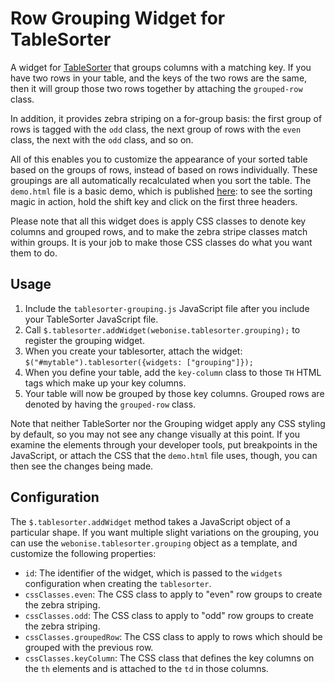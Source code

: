Row Grouping Widget for TableSorter
======================================

A widget for [TableSorter](http://tablesorter.com/) that groups columns with a matching key. If you have two rows in your table, and the keys of the two rows are the same,
then it will group those two rows together by attaching the `grouped-row` class.

In addition, it provides zebra striping on a for-group basis: the first group of rows is tagged with the `odd` class, the next
group of rows with the `even` class, the next with the `odd` class, and so on.

All of this enables you to customize the appearance of your sorted table based on the groups of rows, instead of based on rows individually.
These groupings are all automatically recalculated when you sort the table.
The `demo.html` file is a basic demo, which is published
[here](http://files.enfranchisedmind.com/tablesorter-grouping/demo.html): to see the sorting magic in action, hold the shift key and click on the
first three headers.

Please note that all this widget does is apply CSS classes to denote key columns and grouped rows, and to make the zebra stripe classes match within groups.
It is your job to make those CSS classes do what you want them to do.

Usage
-------

1. Include the `tablesorter-grouping.js` JavaScript file after you include your TableSorter JavaScript file.
2. Call `$.tablesorter.addWidget(webonise.tablesorter.grouping);` to register the grouping widget.
3. When you create your tablesorter, attach the widget: `$("#mytable").tablesorter({widgets: ["grouping"]});`
4. When you define your table, add the `key-column` class to those `TH` HTML tags which make up your key columns.
5. Your table will now be grouped by those key columns. Grouped rows are denoted by having the `grouped-row` class.

Note that neither TableSorter nor the Grouping widget apply any CSS styling by default, so you may not see any change visually at this point. If you examine the elements
through your developer tools, put breakpoints in the JavaScript, or attach the CSS that the `demo.html` file uses, though, you can then see the changes being made.

Configuration
---------------

The `$.tablesorter.addWidget` method takes a JavaScript object of a particular shape. If you want multiple slight variations on the grouping,
you can use the `webonise.tablesorter.grouping` object as a template, and customize the following properties:

* `id`: The identifier of the widget, which is passed to the `widgets` configuration when creating the `tablesorter`.
* `cssClasses.even`: The CSS class to apply to "even" row groups to create the zebra striping.
* `cssClasses.odd`: The CSS class to apply to "odd" row groups to create the zebra striping.
* `cssClasses.groupedRow`: The CSS class to apply to rows which should be grouped with the previous row.
* `cssClasses.keyColumn`: The CSS class that defines the key columns on the `th` elements and is attached to the `td` in those columns.

